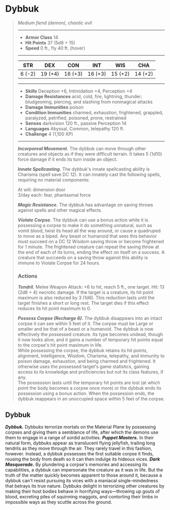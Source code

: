 # Dybbuk
>*Medium fiend (demon), chaotic evil*
>___
>- **Armor Class** 14
>- **Hit Points** 37 (5d8 + 15)
>- **Speed** 0 ft., fly 40 ft. (hover)
>___
>|STR|DEX|CON|INT|WIS|CHA|
>|:---:|:---:|:---:|:---:|:---:|:---:|
>|6 (-2)|19 (+4)|16 (+3)|16 (+3)|15 (+2)|14 (+2)|
>___
>- **Skills** Deception +6, Intimidation +4, Perception +4
>- **Damage Resistances** acid, cold, fire, lightning, thunder; bludgeoning, piercing, and slashing from nonmagical attacks
>- **Damage Immunities** poison
>- **Condition Immunities** charmed, exhaustion, frightened, grappled, paralyzed, petrified, poisoned, prone, restrained
>- **Senses** darkvision 120 ft., passive Perception 14
>- **Languages** Abyssal, Common, telepathy 120 ft.
>- **Challenge** 4 (1,100 XP)
>___
>***Incorporeal Movement.*** The dybbuk can move through other creatures and objects as if they were difficult terrain. It takes 5 (1d10) force damage if it ends its turn inside an object.  
>
>***Innate Spellcasting.*** The dybbuk's innate spellcasting ability is Charisma (spell save DC 12). It can innately cast the following spells, requiring no material components:  
>
>At will: dimension door  
>3/day each: fear, phantasmal force  
>
>
>***Magic Resistance.*** The dybbuk has advantage on saving throws against spells and other magical effects.  
>
>***Violate Corpse.*** The dybbuk can use a bonus action while it is possessing a corpse to make it do something unnatural, such as vomit blood, twist its head all the way around, or cause a quadruped to move as a biped. Any beast or humanoid that sees this behavior must succeed on a DC 12 Wisdom saving throw or become frightened for 1 minute. The frightened creature can repeat the saving throw at the end of each of its turns, ending the effect on itself on a success. A creature that succeeds on a saving throw against this ability is immune to Violate Corpse for 24 hours.  
>
>### Actions
>***Tendril.*** Melee Weapon Attack: +6 to hit, reach 5 ft., one target. Hit: 13 (2d8 + 4) necrotic damage. If the target is a creature, its hit point maximum is also reduced by 3 (1d6). This reduction lasts until the target finishes a short or long rest. The target dies if this effect reduces its hit point maximum to 0.  
>
>***Possess Corpse (Recharge 6).*** The dybbuk disappears into an intact corpse it can see within 5 feet of it. The corpse must be Large or smaller and be that of a beast or a humanoid. The dybbuk is now effectively the possessed creature. Its type becomes undead, though it now looks alive, and it gains a number of temporary hit points equal to the corpse's hit point maximum in life.  
>While possessing the corpse, the dybbuk retains its hit points, alignment, Intelligence, Wisdom, Charisma, telepathy, and immunity to poison damage, exhaustion, and being charmed and frightened. It otherwise uses the possessed target's game statistics, gaining access to its knowledge and proficiencies but not its class features, if any.  
>The possession lasts until the temporary hit points are lost (at which point the body becomes a corpse once more) or the dybbuk ends its possession using a bonus action. When the possession ends, the dybbuk reappears in an unoccupied space within 5 feet of the corpse.
## Dybbuk
***Dybbuk.*** Dybbuks terrorize mortals on the Material Plane by possessing corpses and giving them a semblance of life, after which the demons use them to engage in a range of sordid activities.
***Puppet Masters.*** In their natural form, dybbuks appear as translucent flying jellyfish, trailing long tendrils as they move through the air. They rarely travel in this fashion, however. Instead, a dybbuk possesses the first suitable corpse it finds, rousing the body from death so it can then indulge its hideous vices.
***Dark Masquerade.*** By plundering a corpse's memories and accessing its capabilities, a dybbuk can impersonate the creature as it was in life. But the truth of the matter quickly becomes apparent to those around it, because a dybbuk can't resist pursuing its vices with a maniacal single-mindedness that betrays its true nature. Dybbuks delight in terrorizing other creatures by making their host bodies behave in horrifying ways—throwing up gouts of blood, excreting piles of squirming maggots, and contorting their limbs in impossible ways as they scuttle across the ground.